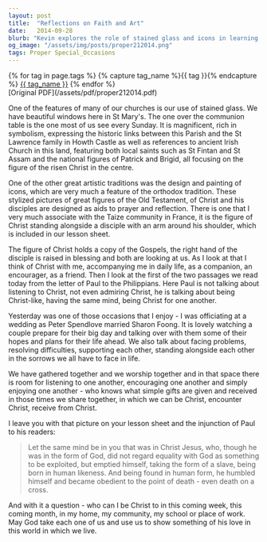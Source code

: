```yaml
---
layout: post
title:  "Reflections on Faith and Art"
date:   2014-09-28
blurb: "Kevin explores the role of stained glass and icons in learning and reflecting on faith, drawing parallels with the Christian call to be Christ-like in daily life. He discusses the power of art as a storytelling medium in times when literacy was rare, and the personal impact of visual aids in spiritual practice. Kevin also touches on the importance of embodying Christ's teachings in marriage and community, emphasizing the transformative potential of being Christ for one another."
og_image: "/assets/img/posts/proper212014.png"
tags: Proper Special_Occasions
---    
```

<div class="tag-pills">
  {% for tag in page.tags %}
    {% capture tag_name %}{{ tag }}{% endcapture %}
    <a href="{{ site.baseurl }}/tag/{{ tag_name }}" class="tag-pill">{{ tag_name }}</a>
  {% endfor %}
</div>
[Original PDF](/assets/pdf/proper212014.pdf)

One of the features of many of our churches is our use of stained glass. We have beautiful windows here in St Mary's. The one over the communion table is the one most of us see every Sunday. It is magnificent, rich in symbolism, expressing the historic links between this Parish and the St Lawrence family in Howth Castle as well as references to ancient Irish Church in this land, featuring both local saints such as St Fintan and St Assam and the national figures of Patrick and Brigid, all focusing on the figure of the risen Christ in the centre.

One of the other great artistic traditions was the design and painting of icons, which are very much a feature of the orthodox tradition. These stylized pictures of great figures of the Old Testament, of Christ and his disciples are designed as aids to prayer and reflection. There is one that I very much associate with the Taize community in France, it is the figure of Christ standing alongside a disciple with an arm around his shoulder, which is included in our lesson sheet.

The figure of Christ holds a copy of the Gospels, the right hand of the disciple is raised in blessing and both are looking at us. As I look at that I think of Christ with me, accompanying me in daily life, as a companion, an encourager, as a friend. Then I look at the first of the two passages we read today from the letter of Paul to the Philippians. Here Paul is not talking about listening to Christ, not even admiring Christ, he is talking about being Christ-like, having the same mind, being Christ for one another.

Yesterday was one of those occasions that I enjoy - I was officiating at a wedding as Peter Spendlove married Sharon Foong. It is lovely watching a couple prepare for their big day and talking over with them some of their hopes and plans for their life ahead. We also talk about facing problems, resolving difficulties, supporting each other, standing alongside each other in the sorrows we all have to face in life.

We have gathered together and we worship together and in that space there is room for listening to one another, encouraging one another and simply enjoying one another - who knows what simple gifts are given and received in those times we share together, in which we can be Christ, encounter Christ, receive from Christ.

I leave you with that picture on your lesson sheet and the injunction of Paul to his readers:

> Let the same mind be in you that was in Christ Jesus,
> who, though he was in the form of God,
> did not regard equality with God
> as something to be exploited,
> but emptied himself,
> taking the form of a slave,
> being born in human likeness.
> And being found in human form,
> he humbled himself
> and became obedient to the point of death -
> even death on a cross.

And with it a question - who can I be Christ to in this coming week, this coming month, in my home, my community, my school or place of work. May God take each one of us and use us to show something of his love in this world in which we live.
